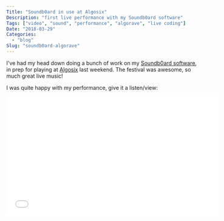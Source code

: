 ```yaml
---
Title: "Soundb0ard in use at Algosix"
Description: "first live performance with my Soundb0ard software"
Tags: ["video", "sound", "performance", "algorave", "live coding"]
Date: "2018-03-29"
Categories:
  - "blog"
Slug: "soundb0ard-algorave"
---
```


I've had my head down doing a bunch of work on my [Soundb0ard software](https://github.com/sideb0ard/SoundB0ard), in prep for playing at [Algosix](https://algorave.com/wearesix/) last weekend. The festival was awesome, so much great live music!

I was quite happy with my performance, give it a listen/view:

<div class="video-container">
<iframe width="560" height="315" src="//www.youtube.com/embed/OH5_JUoirGU?start=113" frameborder="0" allowfullscreen></iframe>
</div>
